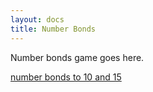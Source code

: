 ```yaml
---
layout: docs
title: Number Bonds
---
```


Number bonds game goes here.

[number bonds to 10 and 15](http://www.saskcowgames.com/tenorfifteen/)